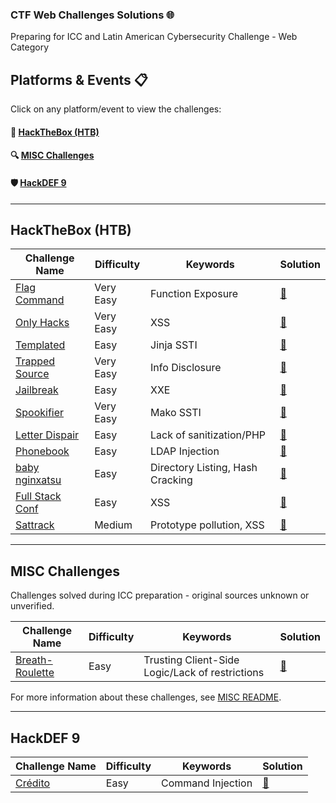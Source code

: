 ### CTF Web Challenges Solutions 🌐

Preparing for ICC and Latin American Cybersecurity Challenge - Web Category

## Platforms & Events 📋

Click on any platform/event to view the challenges:

#### 🎯 [HackTheBox (HTB)](#hackthebox-htb)
#### 🔍 [MISC Challenges](#misc-challenges)
#### 🛡️ [HackDEF 9](#hackdef-9)

---

## HackTheBox (HTB)

| Challenge Name                                         | Difficulty | Keywords                         | Solution                                 |
| ------------------------------------------------------ | ---------- | -------------------------------- | ---------------------------------------- |
| [Flag Command](./HTB/Flag%20Command/README.md)         | Very Easy  | Function Exposure                | [📝](./HTB/Flag%20Command/README.md)      |
| [Only Hacks](./HTB/Only%20Hacks/README.md)             | Very Easy  | XSS                              | [📝](./HTB/Only%20Hacks/README.md)        |
| [Templated](./HTB/Templated/README.md)                 | Easy       | Jinja SSTI                       | [📝](./HTB/Templated/README.md)           |
| [Trapped Source](./HTB/Trapped%20Source/README.md)     | Very Easy  | Info Disclosure                  | [📝](./HTB/Trapped%20Source/README.md)    |
| [Jailbreak](./HTB/Jailbreak/README.md)                 | Easy       | XXE                              | [📝](./HTB/Jailbreak/README.md)           |
| [Spookifier](./HTB/Spookifier/README.md)               | Very Easy  | Mako SSTI                        | [📝](./HTB/Spookifier/README.md)          |
| [Letter Dispair](./HTB/Letter%20Dispair/README.md)     | Easy       | Lack of sanitization/PHP         | [📝](./HTB/Letter%20Dispair/README.md)    |
| [Phonebook](./HTB/Phonebook/README.md)                 | Easy       | LDAP Injection                   | [📝](./HTB/Phonebook/README.md)           |
| [baby nginxatsu](./HTB/baby%20nginxatsu/README.md)     | Easy       | Directory Listing, Hash Cracking | [📝](./HTB/baby%20nginxatsu/README.md)    |
| [Full Stack Conf](./HTB/Full%20Stack%20Conf/README.md) | Easy       | XSS                              | [📝](./HTB/Full%20Stack%20Conf/README.md) |
| [Sattrack](./HTB/Sattrack/README.md)                   | Medium     | Prototype pollution, XSS        | [📝](./HTB/Sattrack/README.md)            |

---

## MISC Challenges

Challenges solved during ICC preparation - original sources unknown or unverified.

| Challenge Name                                      | Difficulty | Keywords                                        | Solution                              |
| --------------------------------------------------- | ---------- | ----------------------------------------------- | ------------------------------------- |
| [Breath-Roulette](./MISC/Breath-Roulette/README.md) | Easy       | Trusting Client-Side Logic/Lack of restrictions | [📝](./MISC/Breath-Roulette/README.md) |

For more information about these challenges, see [MISC README](./MISC/README.md).

---

## HackDEF 9

| Challenge Name                             | Difficulty | Keywords          | Solution                             |
| ------------------------------------------ | ---------- | ----------------- | ------------------------------------ |
| [Crédito](./HackDEF%209/Crédito/README.md) | Easy       | Command Injection | [📝](./HackDEF%209/Crédito/README.md) |

